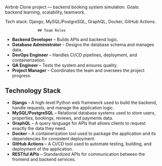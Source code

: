 Airbnb Clone project — backend booking system simulation.
Goals: backend learning, scalability, teamwork.

Tech stack: Django, MySQL/PostgreSQL, GraphQL, Docker, GitHub Actions.
                 
                   ## Team Roles

- **Backend Developer** – Builds APIs and backend logic.
- **Database Administrator** – Designs the database schema and manages data.
- **DevOps Engineer** – Handles CI/CD pipelines, deployment, and containerization.
- **QA Engineer** – Tests the system and ensures quality.
- **Project Manager** – Coordinates the team and oversees the project progress.


## Technology Stack

- **Django** – A high-level Python web framework used to build the backend, handle requests, and manage the application logic.
- **MySQL/PostgreSQL** – Relational database systems used to store users, properties, bookings, reviews, and payments data.
- **GraphQL** – A query language for APIs that allows clients to request exactly the data they need.
- **Docker** – A containerization tool used to package the application and its dependencies for consistent deployment.
- **GitHub Actions** – A CI/CD tool used to automate testing, building, and deployment of the application.
- **RESTful APIs** – Standardized APIs for communication between the frontend and backend services.

